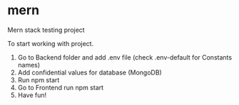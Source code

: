 # mern
Mern stack testing project

To start working with project.

1. Go to Backend folder and add .env file (check .env-default for Constants names)
2. Add confidential values for database (MongoDB)
3. Run npm start
4. Go to Frontend run npm start
5. Have fun!